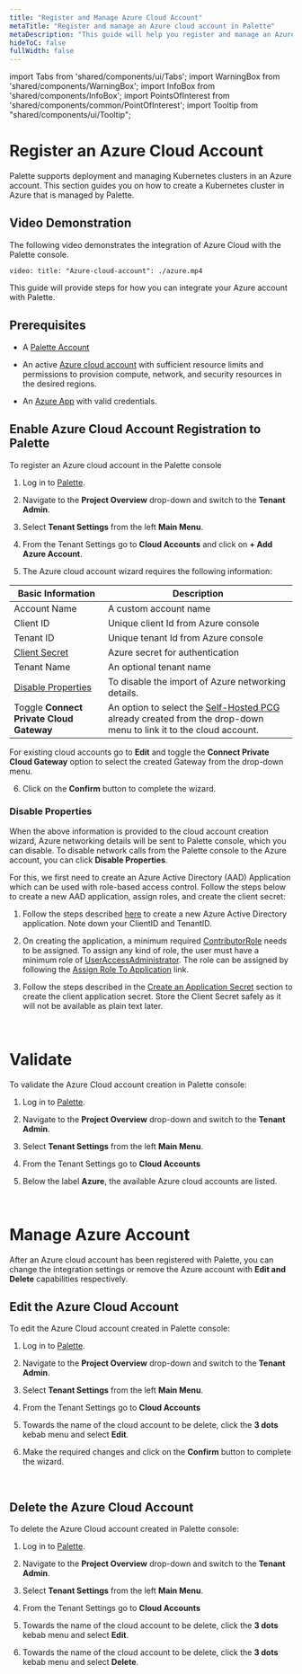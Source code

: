 ```yaml
---
title: "Register and Manage Azure Cloud Account"
metaTitle: "Register and manage an Azure cloud account in Palette"
metaDescription: "This guide will help you register and manage an Azure cloud account in Palette"
hideToC: false
fullWidth: false
---
```


import Tabs from 'shared/components/ui/Tabs';
import WarningBox from 'shared/components/WarningBox';
import InfoBox from 'shared/components/InfoBox';
import PointsOfInterest from 'shared/components/common/PointOfInterest';
import Tooltip from "shared/components/ui/Tooltip";



# Register an Azure Cloud Account

Palette supports deployment and managing Kubernetes clusters in an Azure account. This section guides you on how to create a Kubernetes cluster in Azure that is managed by Palette.

## Video Demonstration

The following video demonstrates the integration of Azure Cloud with the Palette console.

`video: title: "Azure-cloud-account": ./azure.mp4`


This guide will provide steps for how you can integrate your Azure account with Palette.

## Prerequisites

* A [Palette Account](https://console.spectrocloud.com/)

* An active [Azure cloud account](https://portal.azure.com/) with sufficient resource limits and permissions to provision compute, network, and security resources in the desired regions.

* An [Azure App](https://learn.microsoft.com/en-us/azure/app-service/overview) with valid credentials.

## Enable Azure Cloud Account Registration to Palette 

To register an Azure cloud account in the Palette console

1. Log in to [Palette](https://console.spectrocloud.com).


2.  Navigate to the **Project Overview** drop-down and switch to the **Tenant Admin**. 


3.  Select **Tenant Settings** from the left **Main Menu**. 


4. From the Tenant Settings go to **Cloud Accounts** and click on **+ Add Azure Account**.


5. The Azure cloud account wizard requires the following information:

|   **Basic Information** |Description|
|-------------------------|-----------|
|Account Name| A custom account name|
|Client ID| Unique client Id from Azure console|
|Tenant ID| Unique tenant Id from Azure console|
|[Client Secret](https://docs.microsoft.com/en-us/azure/active-directory/develop/howto-create-service-principal-portal#create-an-azure-active-directory-application)| Azure secret for authentication|
|Tenant Name| An optional tenant name|
|[Disable Properties](/clusters/public-cloud/azure/azure-cloud#disableproperties)| To disable the import of Azure networking details.|
|Toggle **Connect Private Cloud Gateway**| An option to select the [Self-Hosted PCG](/clusters/public-cloud/azure/gateways#overview) already created from the drop-down menu to link it to the cloud account. |

<InfoBox>

  For existing cloud accounts go to **Edit** and toggle the **Connect Private Cloud Gateway** option to select the created Gateway from the drop-down menu.
</InfoBox>


6. Click on the **Confirm** button to complete the wizard.


### Disable Properties  

When the above information is provided to the cloud account creation wizard, Azure networking details will be sent to Palette console, which you can disable. To disable network calls from the Palette console to the Azure account, you can click **Disable Properties**.  

For this, we first need to create an Azure Active Directory (AAD) Application which can be used with role-based access control. Follow the steps below to create a new AAD application, assign roles, and create the client secret:


1. Follow the steps described [here](https://docs.microsoft.com/en-us/azure/active-directory/develop/howto-create-service-principal-portal#create-an-azure-active-directory-application) to create a new Azure Active Directory application. Note down your ClientID and TenantID.


2. On creating the application, a minimum required [ContributorRole](https://docs.microsoft.com/en-us/azure/role-based-access-control/built-in-roles#contributor) needs to be assigned. To assign any kind of role, the user must have a minimum role of [UserAccessAdministrator](https://docs.microsoft.com/en-us/azure/role-based-access-control/built-in-roles#user-access-administrator). The role can be assigned by following the [Assign Role To Application](https://docs.microsoft.com/en-us/azure/active-directory/develop/howto-create-service-principal-portal#assign-a-role-to-the-application) link.


3. Follow the steps described in the [Create an Application Secret](https://docs.microsoft.com/en-us/azure/active-directory/develop/howto-create-service-principal-portal#create-a-new-application-secret) section to create the client application secret. Store the Client Secret safely as it will not be available as plain text later.

<br />

# Validate

To validate the Azure Cloud account creation in Palette console:

1. Log in to [Palette](https://console.spectrocloud.com).


2.  Navigate to the **Project Overview** drop-down and switch to the **Tenant Admin**. 


3.  Select **Tenant Settings** from the left **Main Menu**. 


4. From the Tenant Settings go to **Cloud Accounts**


5. Below the label **Azure**, the available Azure cloud accounts are listed.

<br />

# Manage Azure Account
After an Azure cloud account has been registered with Palette, you can change the integration settings or remove the Azure account with **Edit and Delete** capabilities respectively.

## Edit the Azure Cloud Account

To edit the Azure Cloud account created in Palette console:

1. Log in to [Palette](https://console.spectrocloud.com).


2.  Navigate to the **Project Overview** drop-down and switch to the **Tenant Admin**. 


3.  Select **Tenant Settings** from the left **Main Menu**. 


4. From the Tenant Settings go to **Cloud Accounts**


5. Towards the name of the cloud account to be delete, click the **3 dots** kebab menu and select **Edit**.


6. Make the required changes and click on the **Confirm** button to complete the wizard.

<br />

## Delete the Azure Cloud Account

To delete the Azure Cloud account created in Palette console:

1. Log in to [Palette](https://console.spectrocloud.com).


2.  Navigate to the **Project Overview** drop-down and switch to the **Tenant Admin**. 


3.  Select **Tenant Settings** from the left **Main Menu**. 


4. From the Tenant Settings go to **Cloud Accounts**


5. Towards the name of the cloud account to be delete, click the **3 dots** kebab menu and select **Edit**.


6. Towards the name of the cloud account to be delete, click the **3 dots** kebab menu and select **Delete**.


